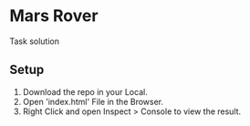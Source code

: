 # Mars Rover
Task solution


## Setup
1. Download the repo in your Local.
2. Open 'index.html' File in the Browser.
3. Right Click and open Inspect > Console to view the result.
